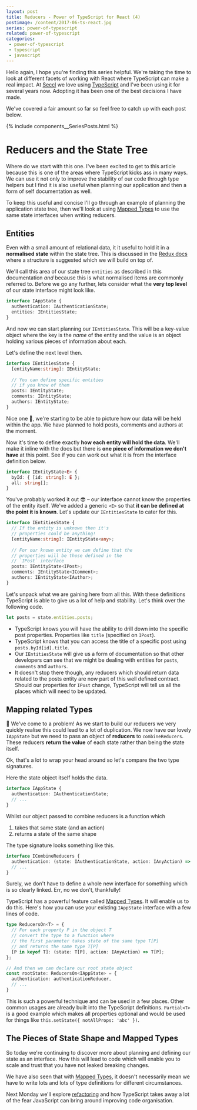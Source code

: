 ```yaml
---
layout: post
title: Reducers - Power of TypeScript for React (4) 
postimage: /content/2017-06-ts-react.jpg
series: power-of-typescript
related: power-of-typescript
categories:
 - power-of-typescript
 - typescript
 - javascript
---
```


Hello again, I hope you're finding this series helpful. We're taking the time to look at different facets of working with React where TypeScript can make a real impact. At [Seccl](https://seccl.tech) we love using [TypeScript](https://www.typescriptlang.org/) and I've been using it for several years now. Adopting it has been one of the best decisions I have made.

We've covered a fair amount so far so feel free to catch up with each post below.

{% include components__SeriesPosts.html %}

# Reducers and the State Tree

Where do we start with this one. I've been excited to get to this article because this is one of the areas where TypeScript kicks ass in many ways. We can use it not only to improve the stability of our code through type helpers but I find it is also useful when planning our application and then a form of self documentation as well.

To keep this useful and concise I'll go through an example of planning the application state tree, then we'll look at using [Mapped Types](https://www.typescriptlang.org/docs/handbook/advanced-types.html#mapped-types) to use the same state interfaces when writing reducers.

## Entities

Even with a small amount of relational data, it it useful to hold it in a **normalised state** within the state tree. This is discussed in the [Redux docs](http://redux.js.org/docs/recipes/reducers/NormalizingStateShape.html) where a structure is suggested which we will build on top of. 

We'll call this area of our state tree `entities` as described in this documentation *and* because this is what normalised items are commonly referred to. Before we go any further, lets consider what the **very top level** of our state interface might look like.

```typescript
interface IAppState {
  authentication: IAuthenticationState;
  entities: IEntitiesState;
}
```

And now we can start planning our `IEntitiesState`. This will be a key-value object where the key is the *name* of the entity and the value is an object holding various pieces of information about each. 

Let's define the next level then.

```typescript
interface IEntitiesState {
  [entityName:string]: IEntityState;
  
  // You can define specific entities
  // if you know of them
  posts: IEntityState;
  comments: IEntityState;
  authors: IEntityState;
}
```

Nice one 🚀, we're starting to be able to picture how our data will be held within the app. We have planned to hold posts, comments and authors at the moment.

Now it's time to define exactly **how each entity will hold the data**. We'll make it inline with the docs but there is **one piece of information we don't have** at this point. See if you can work out what it is from the interface definition below.

```typescript
interface IEntityState<E> {
  byId: { [id: string]: E };
  all: string[];
}
```

You've probably worked it out 😎 – our interface cannot know the properties of the entity itself. We've added a generic `<E>` so that **it can be defined at the point it is known**. Let's update our `IEntitiesState` to cater for this.

```typescript
interface IEntitiesState {
  // If the entity is unknown then it's
  // properties could be anything!
  [entityName:string]: IEntityState<any>;
  
  // For our known entity we can define that the
  // properties will be those defined in the
  // `IPost` interface
  posts: IEntityState<IPost>;
  comments: IEntityState<IComment>;
  authors: IEntityState<IAuthor>;
}
```

Let's unpack what we are gaining here from all this. With these definitions TypeScript is able to give us a lot of help and stability. Let's think over the following code. 

```typescript
let posts = state.entities.posts;
```

 - TypeScript knows you will have the ability to drill down into the specific post properties. Properties like `title` (specified on `IPost`).
 - TypeScript knows that you can access the title of a specific post using `posts.byId[id].title`.
 - Our `IEntitiesState` will give us a form of documentation so that other developers can see that we might be dealing with entities for `posts`, `comments` and `authors`.
 - It doesn't stop there though, any reducers which should return data related to the posts entity are now part of this well defined contract. Should our properties for `IPost` change, TypeScript will tell us all the places which will need to be updated. 

## Mapping related Types

🙈 We've come to a problem! As we start to build our reducers we very quickly realise this could lead to a lot of duplication. We now have our lovely `IAppState` but we need to pass an object of **reducers** to `combineReducers`. These reducers **return the value** of each state rather than being the state itself.

Ok, that's a lot to wrap your head around so let's compare the two type signatures.

Here the state object itself holds the data.

```typescript
interface IAppState {
  authentication: IAuthenticationState;
  // ...
}
```

Whilst our object passed to combine reducers is a function which

 1. takes that same state (and an action)
 2. returns a state of the same shape
 
The type signature looks something like this.

```typescript
interface ICombineReducers {
  authentication: (state: IAuthenticationState, action: IAnyAction) => IAuthenticationState;
  // ...
}
```

Surely, we don't have to define a whole new interface for something which is so clearly linked. Err, no we don't, thankfully!

TypeScript has a powerful feature called [Mapped Types](https://www.typescriptlang.org/docs/handbook/advanced-types.html#mapped-types). It will enable us to do this. Here's how you can use your existing `IAppState` interface with a few lines of code.

```typescript
type ReducersOn<T> = {
  // For each property P in the object T
  // convert the type to a function where
  // the first parameter takes state of the same type T[P]
  // and returns the same type T[P]
  [P in keyof T]: (state: T[P], action: IAnyAction) => T[P];
};

// And then we can declare our root state object
const rootState: ReducersOn<IAppState> = {
  authentication: authenticationReducer,
  // ...
}
```

This is such a powerful technique and can be used in a few places. Other common usages are already built into the TypeScript definitions. `Partial<T>` is a good example which makes all properties optional and would be used for things like `this.setState({ notAllProps: 'abc' })`.

## The Pieces of State Shape and Mapped Types
So today we're continuing to discover more about planning and defining our state as an interface. How this will lead to code which will enable you to scale and trust that you have not leaked breaking changes.

We have also seen that with [Mapped Types](https://www.typescriptlang.org/docs/handbook/advanced-types.html#mapped-types), it doesn't necessarily mean we have to write lots and lots of type definitions for different circumstances.

Next Monday we'll explore [refactoring](/blog/2017/07/18/the-power-of-typescript-for-react-5-refactoring) and how TypeScript takes away a lot of the fear JavaScript can bring around improving code organisation.

